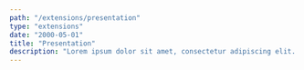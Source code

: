 ```yaml
---
path: "/extensions/presentation"
type: "extensions"
date: "2000-05-01"
title: "Presentation"
description: "Lorem ipsum dolor sit amet, consectetur adipiscing elit. Nunc tempus laoreet leo sit amet iaculis."
---
```

